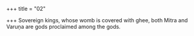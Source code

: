 +++
title = "02"

+++
Sovereign kings, whose womb is covered with ghee, both Mitra
and Varuṇa
are gods proclaimed among the gods.